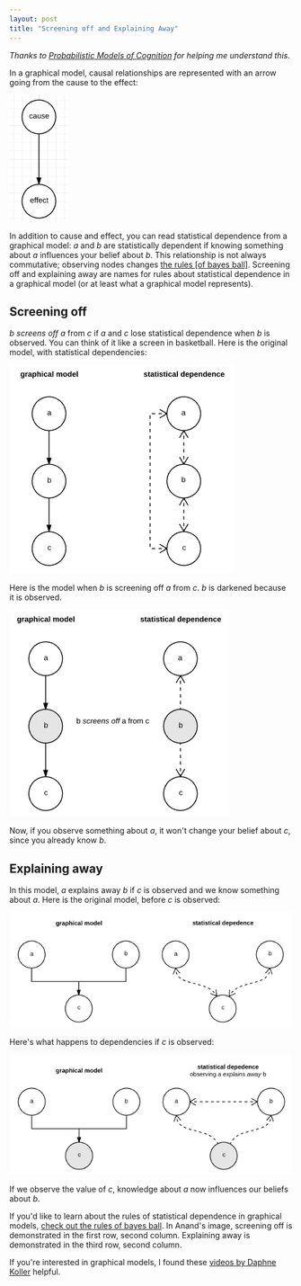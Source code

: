 ```yaml
---
layout: post
title: "Screening off and Explaining Away"
---
```


*Thanks to [Probabilistic Models of Cognition](https://probmods.org/patterns-of-inference.html) for helping me understand this.*

In a graphical model, causal relationships are represented with an arrow going from the cause to the effect:

![cause with an arrow to effect](/images/cause-and-effect.png)

In addition to cause and effect, you can read statistical dependence from a graphical model: $a$ and $b$ are statistically dependent if knowing something about $a$ influences your belief about $b$. This relationship is not always commutative; observing nodes changes [the rules [of bayes ball]](https://ergodicity.net/2009/12/08/bayes-ball-in-a-nutshell/). Screening off and explaining away are names for rules about statistical dependence in a graphical model (or at least what a graphical model represents).

## Screening off

$b$ *screens off* $a$ from $c$ if $a$ and $c$ lose statistical dependence when $b$ is observed. You can think of it like a screen in basketball. Here is the original model, with statistical dependencies:

![a to b to c](/images/unobserved-statistical-dependence.png) 

Here is the model when $b$ is screening off $a$ from $c$. $b$ is darkened because it is observed.

![a to observed b to c](/images/observed-statistical-dependence.png) 

Now, if you observe something about $a$, it won't change your belief about $c$, since you already know $b$.

## Explaining away

In this model, $a$ explains away $b$ if $c$ is observed and we know something about $a$. Here is the original model, before $c$ is observed:

![original model](/images/explaining-away-1.png)

Here's what happens to dependencies if $c$ is observed:

![c is observed, now a and b have dependencies](/images/explaining-away-2.png) 

If we observe the value of $c$, knowledge about $a$ now influences our beliefs about $b$.

If you'd like to learn about the rules of statistical dependence in graphical models, [check out the rules of bayes ball](https://ergodicity.net/2009/12/08/bayes-ball-in-a-nutshell/). In Anand's image, screening off is demonstrated in the first row, second column. Explaining away is demonstrated in the third row, second column.

If you're interested in graphical models, I found these [videos by Daphne Koller](https://class.coursera.org/pgm/lecture) helpful.